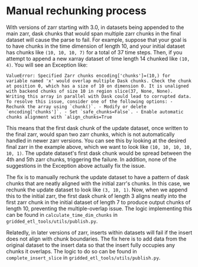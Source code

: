 Manual rechunking process
==========================

With versions of zarr starting with 3.0, in datasets being appended to the main zarr, dask chunks that would span multiple zarr chunks
in the final dataset will cause the parse to fail. For example, suppose that your goal is to have chunks in the time dimension of length
10, and your initial dataset has chunks like `(10, 10, 10, 7)` for a total of 37 time steps. Then, if you attempt to append a new xarray
dataset of time length 14 chunked like `(10, 4)`. You will see an Exception like:
```
ValueError: Specified Zarr chunks encoding['chunks']=(10,) for variable named 'x' would overlap multiple Dask chunks. Check the chunk at position 0, which has a size of 10 on dimension 0. It is unaligned with backend chunks of size 10 in region slice(37, None, None). Writing this array in parallel with Dask could lead to corrupted data. To resolve this issue, consider one of the following options: - Rechunk the array using `chunk()`. - Modify or delete `encoding['chunks']`. - Set `safe_chunks=False`. - Enable automatic chunks alignment with `align_chunks=True
```
This means that the first dask chunk of the update dataset, once written to the final zarr, would span two zarr chunks, which is not automatically handled in newer zarr versions. You can see this by looking at the desired final zarr in the example above, which we want to look like `(10, 10, 10, 10, 10, 1)`. The update dataset's first dask chunk would be spread between the 4th and 5th zarr chunks, triggering the failure. In addition, none of the suggestions in the Exception above actually fix the issue.

The fix is to manually rechunk the update dataset to have a pattern of dask chunks that are neatly aligned with the initial zarr's chunks. In this case, we rechunk the update dataset to look like `(3, 10, 1)`. Now, when we append this to the initial zarr, the first dask chunk of length 3 aligns neatly into the first zarr chunk in the initial dataset of length 7 to produce output chunks of length 10, preventing the multiple-overlap issue. The logic implementing this can be found in `calculate_time_dim_chunks` in `gridded_etl_tools/utils/publish.py`.

Relatedly, in later versions of zarr, inserts within datasets will fail if the insert does not align with chunk boundaries. The fix here is to add data from the original dataset to the insert data so that the insert fully occupies any chunks it overlaps. The logic to do so can be found in `complete_insert_slice` in `gridded_etl_tools/utils/publish.py`.